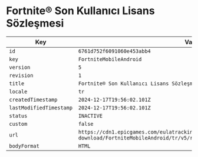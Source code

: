 # Fortnite® Son Kullanıcı Lisans Sözleşmesi

| Key | Value |
| --- | ----- |
| `id` | `6761d752f6091060e453abb4` |
| `key` | `FortniteMobileAndroid` |
| `version` | `5` |
| `revision` | `1` |
| `title` | `Fortnite® Son Kullanıcı Lisans Sözleşmesi` |
| `locale` | `tr` |
| `createdTimestamp` | `2024-12-17T19:56:02.101Z` |
| `lastModifiedTimestamp` | `2024-12-17T19:56:02.101Z` |
| `status` | `INACTIVE` |
| `custom` | `false` |
| `url` | `https://cdn1.epicgames.com/eulatracking-download/FortniteMobileAndroid/tr/v5/r1/9819985b2ff1b36b9b53b93fd1ce69e5.pdf` |
| `bodyFormat` | `HTML` |
